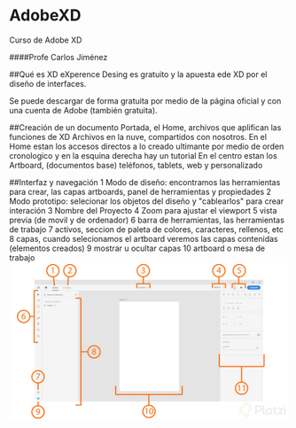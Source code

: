 # AdobeXD
Curso de Adobe XD

####Profe Carlos Jiménez

##Qué es XD 
eXperence Desing es gratuito y la apuesta ede XD por el diseño de interfaces. 

Se puede descargar de forma gratuita por medio de la página oficial y con una cuenta de Adobe (también gratuita).

##Creación de un documento
Portada, el Home, archivos que aplifican las funciones de XD
Archivos en la nuve, compartidos con nosotros. 
En el Home estan los accesos directos a lo creado ultimante por medio de orden cronologico y en la esquina derecha hay un tutorial 
En el centro estan los Artboard, (documentos base) teléfonos, tablets, web y personalizado

##Interfaz y navegación
1 Modo de diseño: encontramos las herramientas para crear, las capas artboards, panel de herramientas y propiedades
2 Modo prototipo: selecionar los objetos del diseño y "cablearlos" para crear interación 
3 Nombre del Proyecto
4 Zoom para ajustar el viewport 
5 vista previa (de movil y de ordenador)
6 barra de herramientas, las herramientas de trabajo
7 activos, seccion de paleta de colores, caracteres, rellenos, etc 
8 capas, cuando selecionamos el artboard veremos las capas contenidas (elementos creados)
9 mostrar u ocultar capas
10 artboard o mesa de trabajo 
![Portada de XD](./Interfaz.jpg)
